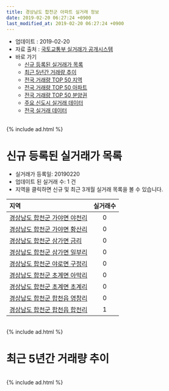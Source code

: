 ```yaml
---
title: 경상남도 합천군 아파트 실거래 정보
date: 2019-02-20 06:27:24 +0900
last_modified_at: 2019-02-20 06:27:24 +0900
---
```


* 업데이트 : 2019-02-20
* 자료 출처 : [국토교통부 실거래가 공개시스템](http://rt.molit.go.kr)
* 바로 가기
    * [신규 등록된 실거래가 목록](#신규-등록된-실거래가-목록)
    * [최근 5년간 거래량 추이](#최근-5년간-거래량-추이)
    * [전국 거래량 TOP 50 지역](https://inasie.github.io/apt-trade-info/최근-3개월-전국에서-가장-거래가-많이-발생한-지역)
    * [전국 거래량 TOP 50 아파트](https://inasie.github.io/apt-trade-info/최근-3개월-전국에서-가장-거래가-많이-발생한-아파트)
    * [전국 거래량 TOP 50 분양권](https://inasie.github.io/apt-trade-info/최근-3개월-전국에서-가장-거래가-많이-발생한-분양권)
    * [주요 신도시 실거래 데이터](https://inasie.github.io/apt-trade-info/주요-신도시)
    * [전국 실거래 데이터](https://inasie.github.io/apt-trade-info/전국)

<br>
{% include ad.html %}
<br>

# 신규 등록된 실거래가 목록
* 실거래가 등록일: 20190220
* 업데이트 된 실거래 수: 1 건
* 지역을 클릭하면 신규 및 최근 3개월 실거래 목록을 볼 수 있습니다.


|지역|실거래수|
|:---|:---:|
|[경상남도 합천군 가야면 야천리](https://inasie.github.io/apt-trade-info/경상남도-합천군-가야면-야천리)|0|
|[경상남도 합천군 가야면 황산리](https://inasie.github.io/apt-trade-info/경상남도-합천군-가야면-황산리)|0|
|[경상남도 합천군 삼가면 금리](https://inasie.github.io/apt-trade-info/경상남도-합천군-삼가면-금리)|0|
|[경상남도 합천군 삼가면 일부리](https://inasie.github.io/apt-trade-info/경상남도-합천군-삼가면-일부리)|0|
|[경상남도 합천군 야로면 구정리](https://inasie.github.io/apt-trade-info/경상남도-합천군-야로면-구정리)|0|
|[경상남도 합천군 초계면 아막리](https://inasie.github.io/apt-trade-info/경상남도-합천군-초계면-아막리)|0|
|[경상남도 합천군 초계면 초계리](https://inasie.github.io/apt-trade-info/경상남도-합천군-초계면-초계리)|0|
|[경상남도 합천군 합천읍 영창리](https://inasie.github.io/apt-trade-info/경상남도-합천군-합천읍-영창리)|0|
|[경상남도 합천군 합천읍 합천리](https://inasie.github.io/apt-trade-info/경상남도-합천군-합천읍-합천리)|1|


<br>
{% include ad.html %}
<br>

# 최근 5년간 거래량 추이


<div style="width:100%;">
    <canvas id="deal_progress" height="200"></canvas>
</div>

<script>
new Chart(document.getElementById("deal_progress"), {
    type: 'line',
    data: {
        labels: ['201402','201403','201404','201405','201406','201407','201408','201409','201410','201411','201412','201501','201502','201503','201504','201505','201506','201507','201508','201509','201510','201511','201512','201601','201602','201603','201604','201605','201606','201607','201608','201609','201610','201611','201612','201701','201702','201703','201704','201705','201706','201707','201708','201709','201710','201711','201712','201801','201802','201803','201804','201805','201806','201807','201808','201809','201810','201811','201812','201901','201902'],
        datasets: [{
            label: '매매',
            pointRadius: 1,
            data: [5, 9, 16, 18, 24, 23, 10, 14, 7, 10, 9, 14, 8, 13, 24, 12, 10, 12, 11, 5, 12, 5, 5, 7, 3, 3, 12, 8, 8, 9, 6, 10, 9, 8, 9, 8, 14, 11, 9, 10, 13, 11, 6, 11, 4, 7, 13, 14, 10, 7, 4, 7, 7, 10, 7, 10, 5, 11, 11, 6, 0],
            borderColor: "rgba(255, 201, 14, 1)",
            backgroundColor: "rgba(255, 201, 14, 0.5)",
            fill: false,
            lineTension: 0
        },{
            label: '전월세',
            pointRadius: 1,
            data: [1, 1, 2, 3, 0, 3, 1, 2, 2, 1, 3, 3, 0, 2, 2, 0, 1, 1, 0, 0, 4, 0, 3, 0, 0, 4, 2, 0, 1, 2, 0, 5, 1, 1, 4, 1, 3, 0, 2, 0, 1, 2, 0, 0, 1, 2, 1, 2, 0, 5, 1, 0, 0, 0, 1, 1, 0, 1, 2, 0, 0],
            borderColor: "rgba(0, 141, 185, 1)",
            backgroundColor: "rgba(0, 141, 185, 0.5)",
            fill: false,
            lineTension: 0
        }
        ]
    },
    options: {
        responsive: true,
        title: {
            display: false
        },
        tooltips: {
            mode: 'index',
            intersect: false
        },
        hover: {
            mode: 'nearest',
            intersect: true
        },
        scales: {
            xAxes: [{
                display: true,
                scaleLabel: {
                    display: true,
                    labelString: '년/월'
                }
            }],
            yAxes: [{
                display: true,
                ticks: {
                    suggestedMin: 0,
                },
                scaleLabel: {
                    display: true,
                    labelString: '실거래 수'
                }
            }]
        }
    }
});

</script>


<br>
{% include ad.html %}
<br>

